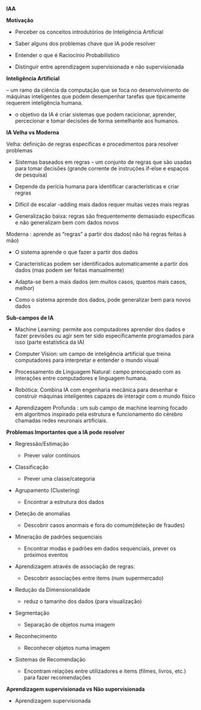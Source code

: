 
**IAA**

**Motivação**

- Perceber os conceitos introdutórios de Inteligência Artificial

- Saber alguns dos problemas chave que IA pode resolver

- Entender o que é Raciocínio Probabilístico

- Distinguir entre aprendizagem supervisionada e não supervisionada


**Inteligência Artificial**

– um ramo da ciência da computação que se foca no desenvolvimento de máquinas inteligentes que podem desempenhar tarefas que tipicamente requerem inteligência humana.

  

- o objetivo da IA é criar sistemas que podem racicionar, aprender, percecionar e tomar decisões de forma semelhante aos humanos.

  

**IA Velha vs Moderna**

Velha: definição de regras específicas e procedimentos para resolver problemas

- Sistemas baseados em regras – um conjunto de regras que são usadas para tomar decisões (grande corrente de instruções if-else e espaços de pesquisa)

- Depende da perícia humana para identificar características e criar regras

- Difícil de escalar -adding mais dados requer muitas vezes mais regras

- Generalização baixa: regras são frequentemente demasiado específicas e não generalizam bem com dados novos

  

Moderna : aprende as “regras” a partir dos dados( não há regras feitas à mão)

- O sistema aprende o que fazer a partir dos dados

- Características podem ser identificados automaticamente a partir dos dados (mas podem ser feitas manualmente)

- Adapta-se bem a mais dados (em muitos casos, quantos mais casos, melhor)

- Como o sistema aprende dos dados, pode generalizar bem para novos dados

  
  

**Sub-campos de IA**

- Machine Learning: permite aos computadores aprender dos dados e fazer previsões ou agir sem ter sido especificamente programados para isso (parte estatística da IA)

- Computer Vision: um campo de inteligência artificial que treina computadores para interpretar e entender o mundo visual

- Processamento de Linguagem Natural: campo preocupado com as interações entre computadores e linguagem humana.

- Robótica: Combina IA com engenharia mecânica para desenhar e construir máquinas inteligentes capazes de interagir com o mundo físico

- Aprendizagem Profunda : um sub campo de machine learning focado em algoritmos inspirado pela estrutura e funcionamento do cérebro chamadas redes neuronais artificiais.


**Problemas Importantes que a IA pode resolver**

- Regressão/Estimação

	- Prever valor contínuos

- Classificação

	- Prever uma classe/categoria

- Agrupamento (Clustering)

	- Encontrar a estrutura dos dados

- Deteção de anomalias

	- Descobrir casos anormais e fora do comum(deteção de fraudes)

- Mineração de padrões sequenciais

	- Encontrar modas e padrões em dados sequenciais, prever os próximos eventos

- Aprendizagem através de associação de regras:
	-  Descobrir associações entre items (num supermercado)

- Redução da Dimensionalidade
    -  reduz o tamanho dos dados (para visualização)

- Segmentação
	-  Separação de objetos numa imagem

- Reconhecimento
	- Reconhecer objetos numa imagem

- Sistemas de Recomendação
	- Encontram relações entre utilizadores e items (filmes, livros, etc.) para fazer recomendações
	

**Aprendizagem supervisionada vs Não supervisionada**

- Aprendizagem supervisionada